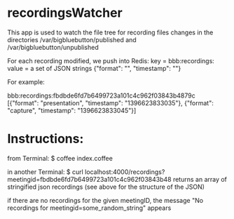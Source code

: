 recordingsWatcher
=============
This app is used to watch the file tree for recording files changes
in the directories
/var/bigbluebutton/published
and
/var/bigbluebutton/unpublished


For each recording modified, we push into Redis:
key = bbb:recordings:<meetingID>
value = a set of JSON strings
{"format": "<format>", "timestamp": "<timestamp>"}


For example:

bbb:recordings:fbdbde6fd7b6499723a101c4c962f03843b4879c
[{"format": "presentation", "timestamp": "1396623833035"}, {"format": "capture", "timestamp": "1396623833045"}]


Instructions:
=============
from Terminal:
$ coffee index.coffee

in another Terminal:
$ curl localhost:4000/recordings?meetingid=fbdbde6fd7b6499723a101c4c962f03843b48
returns an array of stringified json recordings (see above for the structure of the JSON)

if there are no recordings for the given meetingID, the message 
"No recordings for meetingid=some_random_string" appears
